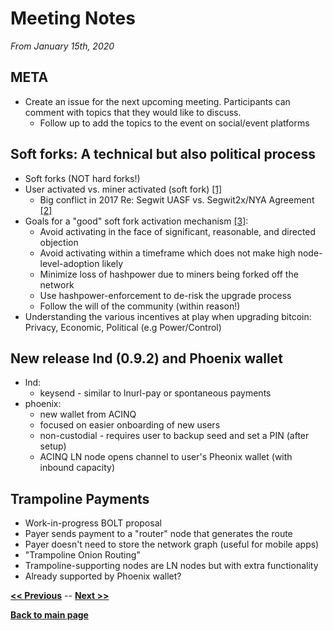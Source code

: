 # Meeting Notes

_From January 15th, 2020_

## META

* Create an issue for the next upcoming meeting. Participants can comment with topics that they would like to discuss.
	* Follow up to add the topics to the event on social/event platforms

## Soft forks: A technical but also political process

* Soft forks (NOT hard forks!)
* User activated vs. miner activated (soft fork) [[1]](https://bitcoin.org/en/glossary/uasf)
  * Big conflict in 2017 Re: Segwit UASF vs. Segwit2x/NYA Agreement [[2]](https://hackernoon.com/bip-148-uasf-first-year-anniversary-a-new-system-of-governance-223907ec298b)
* Goals for a "good" soft fork activation mechanism [[3]](https://lists.linuxfoundation.org/pipermail/bitcoin-dev/2020-January/017547.html):
	* Avoid activating in the face of significant, reasonable, and directed
objection
	* Avoid activating within a timeframe which does not make high
node-level-adoption likely
	* Minimize loss of hashpower due to miners being forked off the network
	* Use hashpower-enforcement to de-risk the upgrade process
	* Follow the will of the community (within reason!)
* Understanding the various incentives at play when upgrading bitcoin: Privacy, Economic, Political (e.g Power/Control)



## New release lnd (0.9.2) and Phoenix wallet

* lnd:
	* keysend - similar to lnurl-pay or spontaneous payments
* phoenix:
	* new wallet from ACINQ
	* focused on easier onboarding of new users
	* non-custodial - requires user to backup seed and set a PIN (after setup)
	* ACINQ LN node opens channel to user's Pheonix wallet (with inbound capacity)


## Trampoline Payments

* Work-in-progress BOLT proposal
* Payer sends payment to a "router" node that generates the route
* Payer doesn't need to store the network graph (useful for mobile apps)
* "Trampoline Onion Routing"
* Trampoline-supporting nodes are LN nodes but with extra functionality
* Already supported by Phoenix wallet?

__[<< Previous](https://learn-by-doing.github.io/socratic-meetups/meeting-notes/2019-12-03)__ -- __[Next >>](https://learn-by-doing.github.io/socratic-meetups/meeting-notes/2020-02-05)__

__[Back to main page](https://learn-by-doing.github.io/socratic-meetups/)__
